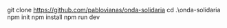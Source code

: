 git clone https://github.com/pablovianas/onda-solidaria
cd .\onda-solidaria\
npm init
npm install
npm run dev
